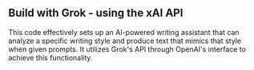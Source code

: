## Build with Grok - using the xAI API
This code effectively sets up an AI-powered writing assistant that can analyze a specific writing style and produce text that mimics that style when given prompts. 
It utilizes Grok's API through OpenAI's interface to achieve this functionality. 
